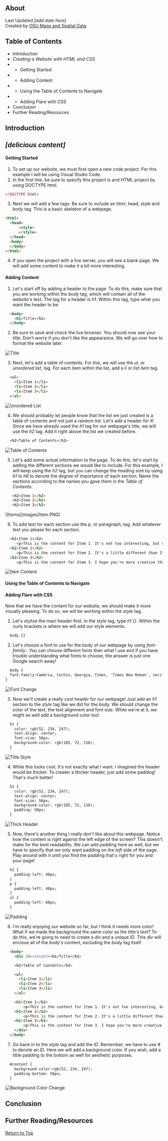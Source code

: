 ## About
Last Updated *[add date here]*   
Created by [OSU Maps and Spatial Data](https://info.library.okstate.edu/map-room)


## Table of Contents
- Introduction 
- *Creating a Website with HTML and CSS*
- - Getting Started
- - Adding Content
- - Using the Table of Contents to Navigate
- - Adding Flare with CSS
- Conclusion
- Further Reading/Resources

## Introduction

## *[delicious content]*

#### Getting Started
1. To set up our website, we must first open a new code project. For this example I will be using Visual Studio Code.
2. In the first line, be sure to specify this project is and HTML project by using DOCTYPE html.
  ```html
  <!DOCTYPE html>
  ```
3. Next we will add a few tags. Be sure to include an html, head, style and body tag. This is a basic skeleton of a webpage.
  ```html 
  <html>
    <head>
        <style>
        </style>
    </head>
    <body>
    </body>
  </html>
  ```
4. If you open the project with a live server, you will see a blank page. We will add some content to make it a bit more interesting.

#### Adding Content
1. Let's start off by adding a header to the page. To do this, make sure that you are working within the *body* tag, which will contain all of the website's text. The tag for a header is *h1*. Within this tag, type what you want the header to be. 
  ```html
    <body>
      <h1>Title</h1>
    </body>
  ```
2. Be sure to save and check the live browser. You should now see your title. Don't worry if you don't like the appearance. We will go over how to format the website later.
  
![Title](images/Title.PNG)
  
3. Next, let's add a table of contents. For this, we will use the *ul*, or *unordered list*, tag. For each item within the list, add a *li* or *list item* tag.
  ```html
    <ul>
      <li>Item 1</li>
      <li>Item 2</li>
      <li>Item 3</li>
    </ul>
  ```
  
![Unordered List](images/List.PNG)
  
4. We should probably let people know that the list we just created is a table of contents and not just a random list. Let's add a header for it! Since we have already used the *h1* tag for our webpage's title, we will use the *h2* tag. Add it right above the list we created before. 
  ```html
    <h2>Table of Contents</h2>
  ```
  
![Table of Contents](images/Toc.PNG)
  
5. Let's add some actual information to the page. To do this, let's start by adding the different sections we would like to include. For this example, I will keep using the *h2* tag, but you can change the heading size by using *h1* to *h6* to denote the degree of importance of each section. Name the sections according to the names you gave them in the *Table of Contents*.
```html
   <h2>Item 1</h2>
   <h2>Item 2</h2>
   <h2>Item 3</h2>
```
  
  ![Items[(images/Item.PNG)
  
6. To add text for each section use the *p*, or *paragraph*, tag. Add whatever text you please for each section.
  ```html
    <h2>Item 1</h2>
       <p>This is the content for Item 1. It's not too interesting, but you can make it better!</p>
    <h2>Item 2</h2>
       <p>This is the content for Item 2. It's a little different than Item 1 because we don't want to be redundant.</p>
    <h2>Item 3</h2>
       <p>This is the content for Item 3. I hope you're more creative than me or your website will get boring.</p>
  ```
  
![Item Content](images/ItemContent.PNG)
  
#### Using the Table of Contents to Navigate
#### Adding Flare with CSS
Now that we have the content for our website, we should make it more visually pleasing. To do so, we will be working within the *style* tag.
1. Let's stylize the main header first. In the *style* tag, type *h1 {}*. Within the curly brackets is where we will add our style elements.
  ```html
    body {}
  ```
2. Let's choose a font to use for the body of our webpage by using *font-family:*. You can choose different fonts than what I use and if you have trouble understanding what fonts to choose, the answer is just one Google search away!
  ```html
    body {
    font-family:Cambria, Cochin, Georgia, Times, 'Times New Roman', serif
  }
  ```

![Font Change](images/Font.PNG)

3. Now we'll create a really cool header for our webpage! Just add an *h1* section to the *style* tag like we did for the body. We should change the color of the text, the text alignment and font size. While we're at it, we might as well add a background color too!
  ```html
    h1 {
      color: rgb(52, 234, 247);
      text-align: center;
      font-size: 50px;
      background-color: rgb(185, 72, 116);
    }
  ```
  
![Title Style](images/TitleStyle.PNG)
  
4. While this looks cool, it's not exactly what I want. I imagined the header would be thicker. To creater a thicker header, just add some padding! That's much better!
  ```html
    h1 {
      color: rgb(52, 234, 247);
      text-align: center;
      font-size: 50px;
      background-color: rgb(185, 72, 116);
      padding: 50px;
    }
  ```
  ![Thick Header](images/ThickHeader.PNG)

5. Now, there's another thing I really don't like about this webpage. Notice how the content is right against the left edge of the screen? This doesn't make for the best readability. We can add padding here as well, but we have to specify that we only want padding on the *left* side of the page. Play around with it until you find the padding that's right for you and your page!
  ```html
    h2 {  
      padding-left: 40px;
    }
    p {
      padding-left: 40px;
    }
    ul {
      padding-left: 60px;
    }
  ```
  
  ![Padding](images/Padding.PNG)

6. I'm really enjoying our website so far, but I think it needs more color! What if we made the background the same color as the title's text? To do this, we're going to need to create a *div* and a unique *ID*. This *div* will enclose all of the *body*'s content, excluding the *body* tag itself. 
  ```html
    <body>
      <div id=content><h1>Title</h1>

      <h2>Table of Contents</h2>

      <ul>
        <li>Item 1</li>
        <li>Item 2</li>
        <li>Item 3</li>
      </ul>

      <h2>Item 1</h2>
          <p>This is the content for Item 1. It's not too interesting, but you can make it better!</p>
      <h2>Item 2</h2>
          <p>This is the content for Item 2. It's a little different than Item 1 because we don't want to be redundant.</p>
      <h2>Item 3</h2>
          <p>This is the content for Item 3. I hope you're more creative than me or your website will get boring.</p>
      </div>
    </body>
  ```
7. Go back in to the *style* tag and add the *ID*. Remember, we have to use *#* to denote an *ID*. Here we will add a background color. If you wish, add a little padding to the bottom as well for aesthetic purposes.
  ```html
    #content {
      background-color:rgb(52, 234, 247);
      padding-bottom: 50px;  
    }
  ```
![Background Color Change](images/Background.PNG)

## Conclusion

## Further Reading/Resources


[Return to Top](#about)
